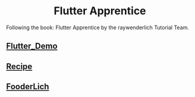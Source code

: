 <h1 align="center">Flutter Apprentice</h1>

Following the book: Flutter Apprentice by the raywenderlich Tutorial Team.

<h2><a href="">Flutter_Demo</a></h2>
<h2><a href="">Recipe</a></h2>
<h2><a href="">FooderLich</a></h2>
